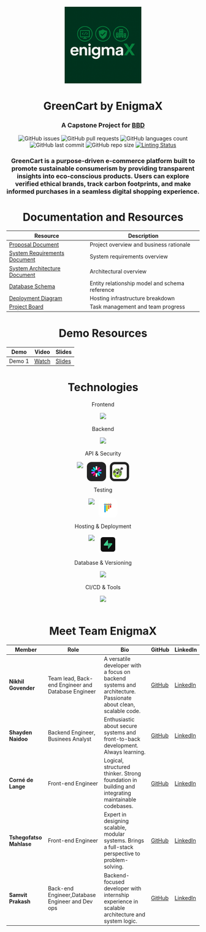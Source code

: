 <p align="center">
  <img 
    src="https://github.com/COS301-SE-2025/Green-Cart/blob/main/assets/EnigmaX%202nd%20logo.png?raw=true" 
    alt="EnigmaX Logo"
    width="200" 
    height="auto"
  />
</p>
  <h1 align="center">GreenCart by EnigmaX</h1>
  <h3 align="center">A Capstone Project for <a href="https://www.bbd.co.za/">BBD</a></h3>

<div align="center">

![GitHub issues](https://img.shields.io/github/issues/COS301-SE-2025/Green-Cart)
![GitHub pull requests](https://img.shields.io/github/issues-pr/COS301-SE-2025/Green-Cart)
![GitHub languages count](https://img.shields.io/github/languages/count/COS301-SE-2025/Green-Cart)
![GitHub last commit](https://img.shields.io/github/last-commit/COS301-SE-2025/Green-Cart)
![GitHub repo size](https://img.shields.io/github/repo-size/COS301-SE-2025/Green-Cart)
[![Linting Status](https://github.com/COS301-SE-2025/Green-Cart/actions/workflows/linting.yml/badge.svg)](https://github.com/COS301-SE-2025/Green-Cart/actions/workflows/linting.yml)

</div>

<h3 align="center">
GreenCart is a purpose-driven e-commerce platform built to promote sustainable consumerism by providing transparent insights into eco-conscious products. Users can explore verified ethical brands, track carbon footprints, and make informed purchases in a seamless digital shopping experience.
</h3>

</p>


<h1 align="center">Documentation and Resources</h1>

<div align="center">

| Resource                                                                                                               | Description                                    |
| ---------------------------------------------------------------------------------------------------------------------- | ---------------------------------------------- |
| [Proposal Document](https://www.canva.com/design/DAGlkKZ2Tck/nRnry4uoAMHH9-PVaqgAvA/edit?utm_content=DAGlkKZ2Tck&utm_campaign=designshare&utm_medium=link2&utm_source=sharebutton)             | Project overview and business rationale        |
| [System Requirements Document](https://docs.google.com/document/d/1SvLTt7jRWEveDAkH8mjZ0KU3gi2sbbJkxBVchZX8C90/edit?usp=sharing)               | System requirements overview |
| [System Architecture Document](https://docs.google.com/document/d/1KUXww-AsuFPJi2uFpKgFf5PEZGdCYqKZ4R21-Tpzqzs/edit?usp=sharing)           | Architectural overview                         |
| [Database Schema](https://github.com/COS301-SE-2025/Green-Cart/blob/documentation/documents/ERD%20diagram.png?raw=true)               | Entity relationship model and schema reference |
| [Deployment Diagram](https://github.com/COS301-SE-2025/Green-Cart/blob/documentation/documents/Development_Diagram.jpg)            | Hosting infrastructure breakdown               |
| [Project Board]()                                                       | Task management and team progress              |

<h1 align="center">Demo Resources</h1>

| Demo   | Video      | Slides      |
| ------ | ---------- | ----------- |
| Demo 1 | [Watch](#) | [Slides](https://www.canva.com/design/DAGoo0NOHOs/MpZHdfQEJuRwyW97PpcBaA/edit?utm_content=DAGoo0NOHOs&utm_campaign=designshare&utm_medium=link2&utm_source=sharebutton) |

<h1 align="center">Technologies</h1>
<div align="center">

  <p>Frontend</p>
  <img src="https://skillicons.dev/icons?i=figma,react,vite"/>

  <p>Backend</p>
  <img src="https://skillicons.dev/icons?i=python"/> 

  <p>API & Security</p>
  <div style="display: flex; justify-content: center; gap: 10px;">
    <img src="https://skillicons.dev/icons?i=fastapi" />
    <img 
      src="https://github.com/COS301-SE-2025/Green-Cart/blob/main/assets/icons/177059352-fe91dcd5-e17b-4103-88ae-70d6d396cf85.png?raw=true" 
      width="50" height="50"
      style="border-radius: 12px; background-color: #222; padding: 6px; box-sizing: border-box;"
    />
    <!-- OpenAPI -->
    <img 
      src="https://raw.githubusercontent.com/COS301-SE-2025/Green-Cart/f9fbd43f4f1b396cd897f8f2e4cb1826a5acd370/assets/icons/openapi-1.svg" 
      width="50" height="50"
      style="border-radius: 12px; background-color: #222; padding: 6px; box-sizing: border-box;"
    />
  </div>

  <p>Testing</p>
  <div style="display: flex; justify-content: center; gap: 10px;">
    <img src="https://skillicons.dev/icons?i=jest" />
    <img 
      src="https://raw.githubusercontent.com/COS301-SE-2025/Green-Cart/25afb4c7a9feb2f646cb77ad75b9f3f432259b12/documents/pytest.svg" 
      width="50" height="50"
      style="background-color: #fff; border-radius: 12px; padding: 6px; box-sizing: border-box;"
    />
  </div>

  <p>Hosting & Deployment</p>
  <div style="display: flex; justify-content: center; gap: 10px;">
    <img src="https://skillicons.dev/icons?i=aws" />
    <img 
      src="https://github.com/COS301-SE-2025/Green-Cart/blob/documentation/documents/supabase.jpg?raw=true" 
      width="50" height="50"
      style="background-color: #fff; border-radius: 12px; padding: 6px; box-sizing: border-box;"
    />
  </div>

</div>


  <p>Database & Versioning</p>
  <img src="https://skillicons.dev/icons?i=postgresql,liquibase"/>

  <p>CI/CD & Tools</p>
  <img src="https://skillicons.dev/icons?i=git,githubactions"/>

</div>





<br>

<h1 align="center">Meet Team EnigmaX</h1>

| Member                  | Role                    | Bio                                                                                                            | GitHub                        | LinkedIn                          |
| ----------------------- | ----------------------- | -------------------------------------------------------------------------------------------------------------- | ----------------------------- | --------------------------------- |
| **Nikhil Govender**     | Team lead, Back-end Engineer and Database Engineer  | A versatile developer with a focus on backend systems and architecture. Passionate about clean, scalable code. | [GitHub](https://github.com/) | [LinkedIn](https://linkedin.com/) |
| **Shayden Naidoo**      | Backend Engineer, Businees Analyst | Enthusiastic about secure systems and front-to-back development. Always learning.                              | [GitHub](https://github.com/) | [LinkedIn](https://linkedin.com/) |
| **Corné de Lange**      | Front-end Engineer   | Logical, structured thinker. Strong foundation in building and integrating maintainable codebases.             | [GitHub](https://github.com/) | [LinkedIn](https://linkedin.com/) |
| **Tshegofatso Mahlase** | Front-end Engineer       | Expert in designing scalable, modular systems. Brings a full-stack perspective to problem-solving.             | [GitHub](https://github.com/) | [LinkedIn](https://linkedin.com/) |
| **Samvit Prakash**      | Back-end Engineer,Database Engineer and Dev ops   | Backend-focused developer with internship experience in scalable architecture and system logic.                | [GitHub](https://github.com/) | [LinkedIn](https://linkedin.com/) |

</div>
